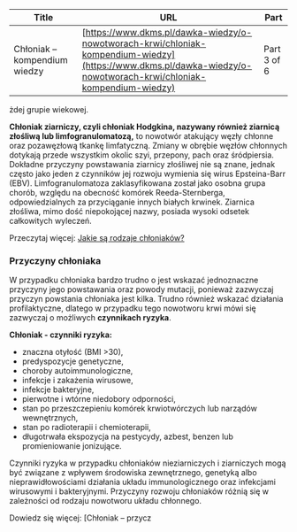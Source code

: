 | **Title**       | **URL**           | **Part**              |
|-----------------|-------------------|-----------------------|
| Chłoniak – kompendium wiedzy         | [https://www.dkms.pl/dawka-wiedzy/o-nowotworach-krwi/chloniak-kompendium-wiedzy](https://www.dkms.pl/dawka-wiedzy/o-nowotworach-krwi/chloniak-kompendium-wiedzy)    | Part 3 of 6          |

żdej grupie wiekowej.


**Chłoniak ziarniczy, czyli chłoniak Hodgkina, nazywany również ziarnicą złośliwą lub limfogranulomatozą,** to nowotwór atakujący węzły chłonne oraz pozawęzłową tkankę limfatyczną. Zmiany w obrębie węzłów chłonnych dotykają przede wszystkim okolic szyi, przepony, pach oraz śródpiersia. Dokładne przyczyny powstawania ziarnicy złośliwej nie są znane, jednak często jako jeden z czynników jej rozwoju wymienia się wirus Epsteina\-Barr (EBV). Limfogranulomatoza zaklasyfikowana został jako osobna grupa chorób, względu na obecność komórek Reeda\-Sternberga, odpowiedzialnych za przyciąganie innych białych krwinek. Ziarnica złośliwa, mimo dość niepokojącej nazwy, posiada wysoki odsetek całkowitych wyleczeń.


Przeczytaj więcej: [Jakie są rodzaje chłoniaków?](https://www.dkms.pl/dawka-wiedzy/o-nowotworach-krwi/jakie-sa-rodzaje-chloniakow)


### Przyczyny chłoniaka



W przypadku chłoniaka bardzo trudno o jest wskazać jednoznaczne przyczyny jego powstawania oraz powody mutacji, ponieważ zazwyczaj przyczyn powstania chłoniaka jest kilka. Trudno również wskazać działania profilaktyczne, dlatego w przypadku tego nowotworu krwi mówi się zazwyczaj o możliwych **czynnikach ryzyka**.


**Chłoniak \- czynniki ryzyka:**


* znaczna otyłość (BMI \>30\),
* predyspozycje genetyczne,
* choroby autoimmunologiczne,
* infekcje i zakażenia wirusowe,
* infekcje bakteryjne,
* pierwotne i wtórne niedobory odporności,
* stan po przeszczepieniu komórek krwiotwórczych lub narządów wewnętrznych,
* stan po radioterapii i chemioterapii,
* długotrwała ekspozycja na pestycydy, azbest, benzen lub promieniowanie jonizujące.


Czynniki ryzyka w przypadku chłoniaków nieziarniczych i ziarniczych mogą być związane z wpływem środowiska zewnętrznego, genetyką albo nieprawidłowościami działania układu immunologicznego oraz infekcjami wirusowymi i bakteryjnymi. Przyczyny rozwoju chłoniaków różnią się w zależności od rodzaju nowotworu układu chłonnego.


Dowiedz się więcej: [Chłoniak – przycz